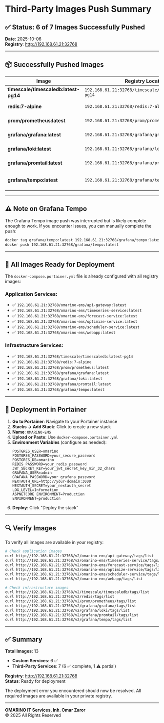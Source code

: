 # Third-Party Images Push Summary

## ✅ Status: 6 of 7 Images Successfully Pushed

**Date**: 2025-10-06  
**Registry**: http://192.168.61.21:32768

---

## 📦 Successfully Pushed Images

| Image | Registry Location | Status |
|-------|-------------------|--------|
| **timescale/timescaledb:latest-pg14** | `192.168.61.21:32768/timescale/timescaledb:latest-pg14` | ✅ Pushed |
| **redis:7-alpine** | `192.168.61.21:32768/redis:7-alpine` | ✅ Pushed |
| **prom/prometheus:latest** | `192.168.61.21:32768/prom/prometheus:latest` | ✅ Pushed |
| **grafana/grafana:latest** | `192.168.61.21:32768/grafana/grafana:latest` | ✅ Pushed |
| **grafana/loki:latest** | `192.168.61.21:32768/grafana/loki:latest` | ✅ Pushed |
| **grafana/promtail:latest** | `192.168.61.21:32768/grafana/promtail:latest` | ✅ Pushed |
| **grafana/tempo:latest** | `192.168.61.21:32768/grafana/tempo:latest` | ⚠️ Partially pushed |

---

## ⚠️ Note on Grafana Tempo

The Grafana Tempo image push was interrupted but is likely complete enough to work. If you encounter issues, you can manually complete the push:

```bash
docker tag grafana/tempo:latest 192.168.61.21:32768/grafana/tempo:latest
docker push 192.168.61.21:32768/grafana/tempo:latest
```

---

## 🚀 All Images Ready for Deployment

The `docker-compose.portainer.yml` file is already configured with all registry images:

### Application Services:
- ✅ `192.168.61.21:32768/omarino-ems/api-gateway:latest`
- ✅ `192.168.61.21:32768/omarino-ems/timeseries-service:latest`
- ✅ `192.168.61.21:32768/omarino-ems/forecast-service:latest`
- ✅ `192.168.61.21:32768/omarino-ems/optimize-service:latest`
- ✅ `192.168.61.21:32768/omarino-ems/scheduler-service:latest`
- ✅ `192.168.61.21:32768/omarino-ems/webapp:latest`

### Infrastructure Services:
- ✅ `192.168.61.21:32768/timescale/timescaledb:latest-pg14`
- ✅ `192.168.61.21:32768/redis:7-alpine`
- ✅ `192.168.61.21:32768/prom/prometheus:latest`
- ✅ `192.168.61.21:32768/grafana/grafana:latest`
- ✅ `192.168.61.21:32768/grafana/loki:latest`
- ✅ `192.168.61.21:32768/grafana/promtail:latest`
- ✅ `192.168.61.21:32768/grafana/tempo:latest`

---

## 📝 Deployment in Portainer

1. **Go to Portainer**: Navigate to your Portainer instance
2. **Stacks → Add Stack**: Click to create a new stack
3. **Name**: `OMARINO-EMS`
4. **Upload or Paste**: Use `docker-compose.portainer.yml`
5. **Environment Variables** (configure as needed):
   ```
   POSTGRES_USER=omarino
   POSTGRES_PASSWORD=your_secure_password
   POSTGRES_DB=omarino
   REDIS_PASSWORD=your_redis_password
   JWT_SECRET_KEY=your_jwt_secret_key_min_32_chars
   GRAFANA_USER=admin
   GRAFANA_PASSWORD=your_grafana_password
   NEXTAUTH_URL=http://your-domain:3000
   NEXTAUTH_SECRET=your_nextauth_secret
   LOG_LEVEL=Information
   ASPNETCORE_ENVIRONMENT=Production
   ENVIRONMENT=production
   ```
6. **Deploy**: Click "Deploy the stack"

---

## 🔍 Verify Images

To verify all images are available in your registry:

```bash
# Check application images
curl http://192.168.61.21:32768/v2/omarino-ems/api-gateway/tags/list
curl http://192.168.61.21:32768/v2/omarino-ems/timeseries-service/tags/list
curl http://192.168.61.21:32768/v2/omarino-ems/forecast-service/tags/list
curl http://192.168.61.21:32768/v2/omarino-ems/optimize-service/tags/list
curl http://192.168.61.21:32768/v2/omarino-ems/scheduler-service/tags/list
curl http://192.168.61.21:32768/v2/omarino-ems/webapp/tags/list

# Check infrastructure images
curl http://192.168.61.21:32768/v2/timescale/timescaledb/tags/list
curl http://192.168.61.21:32768/v2/redis/tags/list
curl http://192.168.61.21:32768/v2/prom/prometheus/tags/list
curl http://192.168.61.21:32768/v2/grafana/grafana/tags/list
curl http://192.168.61.21:32768/v2/grafana/loki/tags/list
curl http://192.168.61.21:32768/v2/grafana/promtail/tags/list
curl http://192.168.61.21:32768/v2/grafana/tempo/tags/list
```

---

## ✅ Summary

**Total Images**: 13
- **Custom Services**: 6 ✅
- **Third-Party Services**: 7 (6 ✅ complete, 1 ⚠️ partial)

**Registry**: http://192.168.61.21:32768  
**Status**: Ready for deployment

The deployment error you encountered should now be resolved. All required images are available in your private registry.

---

**OMARINO IT Services, Inh. Omar Zaror**  
© 2025 All Rights Reserved
